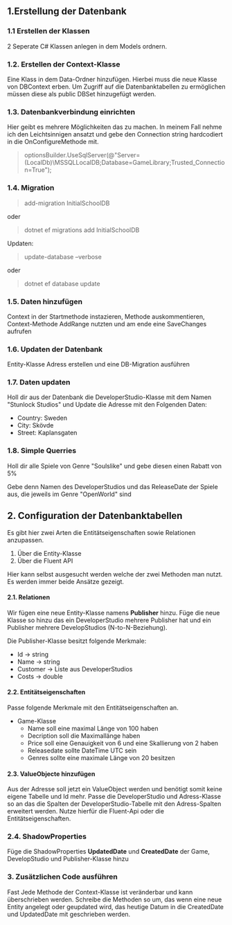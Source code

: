 ﻿## 1.Erstellung der Datenbank
### 1.1 Erstellen der Klassen
2 Seperate C# Klassen anlegen in dem Models ordnern.

### 1.2. Erstellen der Context-Klasse

Eine Klass in dem Data-Ordner hinzufügen. Hierbei muss die neue Klasse von DBContext erben.
Um Zugriff auf die Datenbanktabellen zu ermöglichen müssen diese als public DBSet hinzugefügt werden.

### 1.3. Datenbankverbindung einrichten

Hier geibt es mehrere Möglichkeiten das zu machen. In meinem Fall nehme ich den Leichtsinnigen ansatzt und gebe den Connection string hardcodiert in die OnConfigureMethode mit.

>  optionsBuilder.UseSqlServer(@"Server=(LocalDb)\MSSQLLocalDB;Database=GameLibrary;Trusted_Connection=True");

### 1.4. Migration

> add-migration InitialSchoolDB

oder

> dotnet ef migrations add InitialSchoolDB


Updaten:
> update-database –verbose

oder

> dotnet ef database update

### 1.5. Daten hinzufügen

Context in der Startmethode instazieren, Methode auskommentieren, Context-Methode AddRange nutzten und am ende eine SaveChanges aufrufen

### 1.6. Updaten der Datenbank

Entity-Klasse Adress erstellen und eine DB-Migration ausführen

### 1.7. Daten updaten

Holl dir aus der Datenbank die DeveloperStudio-Klasse mit dem Namen "Stunlock Studios" und Update die Adresse mit den Folgenden Daten:

* Country: Sweden
* City: Skövde
* Street: Kaplansgaten

### 1.8. Simple Querries

Holl dir alle Spiele von Genre "Soulslike" und gebe diesen einen Rabatt von 5%

Gebe denn Namen des DeveloperStudios und das ReleaseDate der Spiele aus, die jeweils im Genre "OpenWorld" sind

## 2. Configuration der Datenbanktabellen
Es gibt hier zwei Arten die Entitätseigenschaften sowie Relationen anzupassen.

1. Über die Entity-Klasse
2. Über die Fluent API

Hier kann selbst ausgesucht werden welche der zwei Methoden man nutzt. Es werden immer beide Ansätze gezeigt.

#### 2.1. Relationen

Wir fügen eine neue Entity-Klasse namens **Publisher** hinzu. 
Füge die neue Klasse so hinzu das ein DeveloperStudio mehrere Publisher hat und ein Publisher mehrere DevelopStudios (N-to-N-Beziehung).

Die Publisher-Klasse besitzt folgende Merkmale:
* Id -> string
* Name -> string
* Customer -> Liste aus DeveloperStudios
* Costs -> double


#### 2.2. Entitätseigenschaften
Passe folgende Merkmale mit den Entitätseigenschaften an.

* Game-Klasse
	* Name soll eine maximal Länge von 100 haben
	* Decription soll die Maximallänge haben
	* Price soll eine Genauigkeit von 6 und eine Skallierung von 2 haben
	* Releasedate sollte DateTime UTC sein
	* Genres sollte eine maximale Länge von 20 besitzen
	
#### 2.3. ValueObjecte hinzufügen

Aus der Adresse soll jetzt ein ValueObject werden und benötigt somit keine eigene Tabelle und Id mehr. 
Passe die DeveloperStudio und Adress-Klasse so an das die Spalten der DeveloperStudio-Tabelle mit den Adress-Spalten erweitert werden.
Nutze hierfür die Fluent-Api oder die Entitätseigenschaften.

### 2.4. ShadowProperties

Füge die ShadowProperties **UpdatedDate** und **CreatedDate** der Game, DevelopStudio und Publisher-Klasse hinzu 

### 3. Zusätzlichen Code ausführen
Fast Jede Methode der Context-Klasse ist veränderbar und kann überschrieben werden. 
Schreibe die Methoden so um, das wenn eine neue Entity angelegt oder geupdated wird, das heutige Datum in die CreatedDate und UpdatedDate mit geschrieben werden.